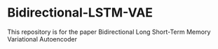 # Bidirectional-LSTM-VAE

This repository  is for the paper Bidirectional Long Short-Term Memory Variational Autoencoder
